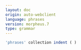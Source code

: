 ```yaml
---
layout: doc
origin: auto-webclient
language: phrases
version: morpheus.7
type: grammar
---
```



```js
'phrases' collection indent ( )
```
```
